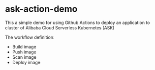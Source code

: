# ask-action-demo

This a simple demo for using Github Actions to deploy an application to cluster of Alibaba Cloud Serverless Kubernetes (ASK)

The workflow definition:

* Build image
* Push image
* Scan image
* Deploy image